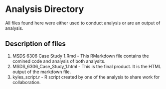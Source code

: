 # Analysis Directory

All files found here were either used to conduct analysis or are an output of analysis.

## Description of files
1. MSDS 6306 Case Study 1.Rmd - This RMarkdown file contains the comined code and analysis of both analysits.
2. MSDS_6306_Case_Study_1.html - This is the final product. It is the HTML output of the markdown file.
3. kyles_script.r - R script created by one of the analysis to share work for collaboration.